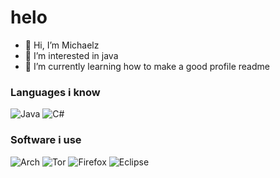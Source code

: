 
# helo

- 👋 Hi, I’m Michaelz
- 👀 I’m interested in java
- 🌱 I’m currently learning how to make a good profile readme

### Languages i know
![Java](https://img.shields.io/badge/java-%23ED8B00.svg?style=for-the-badge&logo=java&logoColor=white)
![C#](https://img.shields.io/badge/c%23-%23239120.svg?style=for-the-badge&logo=c-sharp&logoColor=white)

### Software i use
![Arch](https://img.shields.io/badge/Arch%20Linux-1793D1?logo=arch-linux&logoColor=fff&style=for-the-badge)
![Tor](https://img.shields.io/badge/Tor-7D4698?style=for-the-badge&logo=Tor-Browser&logoColor=white)
![Firefox](https://img.shields.io/badge/Firefox-FF7139?style=for-the-badge&logo=Firefox-Browser&logoColor=white)
![Eclipse](https://img.shields.io/badge/Eclipse-FE7A16.svg?style=for-the-badge&logo=Eclipse&logoColor=white)
